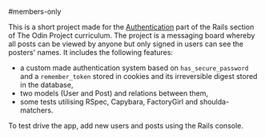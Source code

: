#members-only

This is a short project made for the [Authentication](http://www.theodinproject.com/ruby-on-rails/authentication) part of the Rails section of The Odin Project curriculum. The project is a messaging board whereby all posts can be viewed by anyone but only signed in users can see the posters' names. It includes the following features:
- a custom made authentication system based on `has_secure_password` and a `remember_token` stored in cookies and its irreversible digest stored in the database,
- two models (User and Post) and relations between them,
- some tests utilising RSpec, Capybara, FactoryGirl and shoulda-matchers.

To test drive the app, add new users and posts using the Rails console.